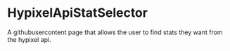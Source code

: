 # HypixelApiStatSelector
A githubusercontent page that allows the user to find stats they want from the hypixel api.
